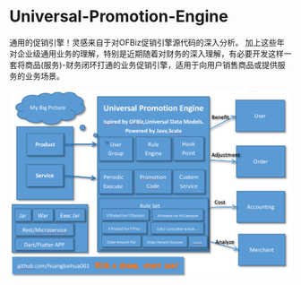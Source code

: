 # Universal-Promotion-Engine
通用的促销引擎！灵感来自于对OFBiz促销引擎源代码的深入分析。 加上这些年对企业级通用业务的理解，特别是近期随着对财务的深入理解，有必要开发这样一套将商品(服务)-财务闭环打通的业务促销引擎，适用于向用户销售商品或提供服务的业务场景。


![Big Picture](https://github.com/huangbaihua001/universal-promotion-engine/blob/master/Lark20200219212141.png)
